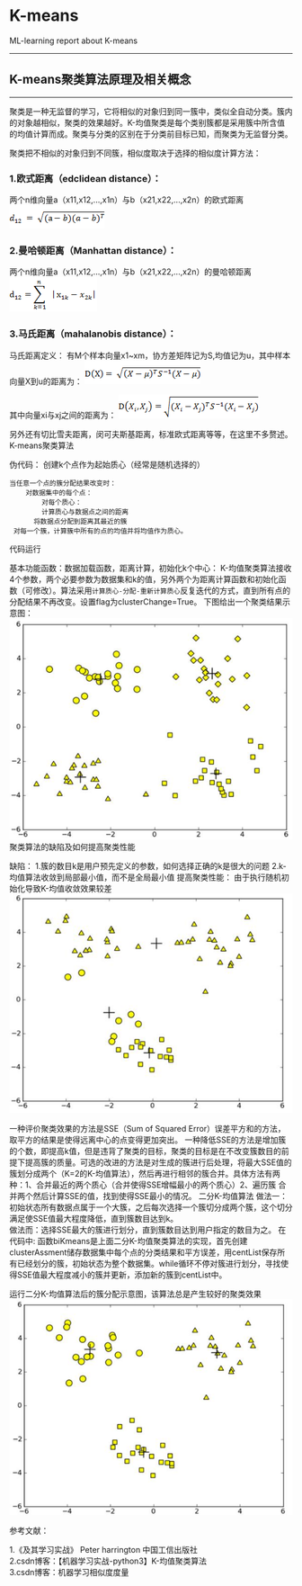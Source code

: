 K-means
===============================
ML-learning report about K-means

****

## K-means聚类算法原理及相关概念
****
聚类是一种无监督的学习，它将相似的对象归到同一簇中，类似全自动分类。簇内的对象越相似，聚类的效果越好。K-均值聚类是每个类别簇都是采用簇中所含值的均值计算而成。聚类与分类的区别在于分类前目标已知，而聚类为无监督分类。 

聚类把不相似的对象归到不同簇，相似度取决于选择的相似度计算方法：

### 1.欧式距离（edclidean distance）：
两个n维向量a（x11,x12,...,x1n）与b（x21,x22,...,x2n）的欧式距离
![image](https://github.com/fuxiyu399/K-means/blob/master/oushi-d.png)
### 2.曼哈顿距离（Manhattan distance）：
两个n维向量a（x11,x12,...,x1n）与b（x21,x22,...,x2n）的曼哈顿距离
![image](https://github.com/fuxiyu399/K-means/blob/master/mahadun-d.png)

### 3.马氏距离（mahalanobis distance）：
马氏距离定义：
有M个样本向量x1~xm，协方差矩阵记为S,均值记为u，其中样本向量X到u的距离为：
![image](https://github.com/fuxiyu399/K-means/blob/master/mashi-d1.png)

其中向量xi与xj之间的距离为：
![image](https://github.com/fuxiyu399/K-means/blob/master/mashi-d2.png)

另外还有切比雪夫距离，闵可夫斯基距离，标准欧式距离等等，在这里不多赘述。
K-means聚类算法

伪代码：
创建k个点作为起始质心（经常是随机选择的）

    当任意一个点的簇分配结果改变时：
        对数据集中的每个点：
            对每个质心：
            计算质心与数据点之间的距离
          将数据点分配到距离其最近的簇
     对每一个簇，计算簇中所有的点的均值并将均值作为质心。
代码运行

 基本功能函数：数据加载函数，距离计算，初始化k个中心：
 K-均值聚类算法接收4个参数，两个必要参数为数据集和k的值，另外两个为距离计算函数和初始化函数（可修改）。算法采用`计算质心-分配-重新计算质心`反复迭代的方式，直到所有点的分配结果不再改变。设置flag为clusterChange=True。
 下图给出一个聚类结果示意图：
 ![image](https://github.com/fuxiyu399/K-means/blob/master/p1.jpg)
聚类算法的缺陷及如何提高聚类性能

 缺陷：
 1.簇的数目k是用户预先定义的参数，如何选择正确的k是很大的问题
 2.k-均值算法收敛到局部最小值，而不是全局最小值
 提高聚类性能：
 由于执行随机初始化导致K-均值收敛效果较差
 ![p2](https://github.com/fuxiyu399/K-means/blob/master/p2.jpg)

 一种评价聚类效果的方法是SSE（Sum of Squared Error）误差平方和的方法，取平方的结果是使得远离中心的点变得更加突出。 
一种降低SSE的方法是增加簇的个数，即提高k值，但是违背了聚类的目标，聚类的目标是在不改变簇数目的前提下提高簇的质量。可选的改进的方法是对生成的簇进行后处理，将最大SSE值的簇划分成两个（K=2的K-均值算法），然后再进行相邻的簇合并。具体方法有两种：1、合并最近的两个质心（合并使得SSE增幅最小的两个质心）2、遍历簇 合并两个然后计算SSE的值，找到使得SSE最小的情况。
二分K-均值算法
做法一：初始状态所有数据点属于一个大簇，之后每次选择一个簇切分成两个簇，这个切分满足使SSE值最大程度降低，直到簇数目达到k。</br>
做法而：选择SSE最大的簇进行划分，直到簇数目达到用户指定的数目为之。
在代码中:
函数biKmeans是上面二分K-均值聚类算法的实现，首先创建clusterAssment储存数据集中每个点的分类结果和平方误差，用centList保存所有已经划分的簇，初始状态为整个数据集。while循环不停对簇进行划分，寻找使得SSE值最大程度减小的簇并更新，添加新的簇到centList中。

运行二分K-均值算法后的簇分配示意图，该算法总是产生较好的聚类效果</br>
![image](https://github.com/fuxiyu399/K-means/blob/master/p3.jpg)

参考文献：

1.《及其学习实战》 Peter harrington 中国工信出版社</br>
2.csdn博客：【机器学习实战-python3】K-均值聚类算法</br>
3.csdn博客：机器学习相似度度量
